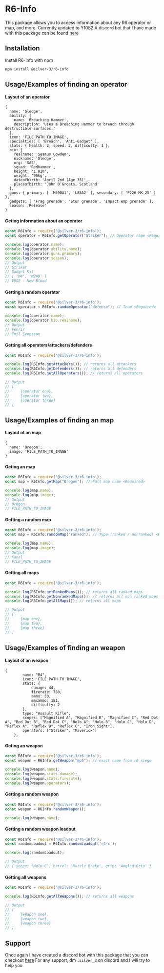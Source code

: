 
# R6-Info

This package allows you to access information about any R6 operator or map, and more. Currently updated to Y10S2
A discord bot that I have made with this package can be found [here](https://github.com/Silver-3/R6-operator)

## Installation

Install R6-Info with npm

```bash
npm install @silver-3/r6-info
```
    
## Usage/Examples of finding an operator

#### Layout of an operator
```batch
{
  name: 'Sledge',
  ability: {
    name: 'Breaching Hammer',
    description: 'Uses a Breaching Hammer to breach through destructible surfaces.'
  },
  icon: 'FILE_PATH_TO_IMAGE',
  specialties: [ 'Breach', 'Anti-Gadget' ],
  stats: { health: 2, speed: 2, difficulty: 1 },
  bio: {
    realname: 'Seamus Cowden',
    nickname: 'Sledge',
    org: 'SAS',
    squad: 'Redhammer',
    height: '1.92m',
    weight: '95kg',
    dateofbirth: 'April 2nd (Age 35)',
    placeofbirth: 'John O’Groats, Scotland'
  },
  guns: { primary: [ 'M590A1', 'L85A2' ], secondary: [ 'P226 MK 25' ] },
  gadgets: [ 'Frag grenade', 'Stun grenade', 'Impact emp grenade' ],
  season: 'Release'
}
```

#### Geting information about an operator
```javascript
const R6Info = require('@silver-3/r6-info');
const operator = R6Info.getOperator("Striker"); // Operator name <Required>

console.log(operator.name);
console.log(operator.ability.name);
console.log(operator.guns.primary);
console.log(operator.season);
// Output
// Striker
// Gadget Kit
// [ 'M4', 'M249' ]
// Y9S2 - New Blood
```

#### Getting a random operator
```javascript
const R6Info = require('@silver-3/r6-info');
const operator = R6Info.randomOperator("defense"); // Team <Required>

console.log(operator.name);
console.log(operator.bio.realname);
// Output
// Fenrir
// Emil Svensson
```

#### Getting all operators/attackers/defenders
```javascript
const R6Info = require('@silver-3/r6-info');

console.log(R6Info.getAttackers()); // returns all attackers
console.log(R6Info.getDefenders()); // returns all defenders
console.log(R6Info.getAllOperators()); // returns all operators

// Output
// [
//     {operator one},
//     {operator two},
//     {operator three}
// ]
```

## Usage/Examples of finding an map

#### Layout of an map
```batch
{
  name: 'Oregon',
  image: 'FILE_PATH_TO_IMAGE'
}
```

#### Geting an map
```javascript
const R6Info = require('@silver-3/r6-info');
const map = R6Info.getMap("Oregon"); // Full map name <Required>

console.log(map.name);
console.log(map.image);
// Output
// Oregon
// FILE_PATH_TO_IMAGE
```

#### Getting a random map
```javascript
const R6Info = require('@silver-3/r6-info');
const map = R6Info.randomMap("ranked"); // Type (ranked / nonranked) <Required>

console.log(map.name);
console.log(map.image);
// Output
// Kanal
// FILE_PATH_TO_IMAGE
```

#### Getting all maps
```javascript
const R6Info = require('@silver-3/r6-info');

console.log(R6Info.getRankedMaps()); // returns all ranked maps
console.log(R6Info.getNonrankedMaps()); // returns all non ranked maps
console.log(R6Info.getAllMaps()); // returns all maps

// Output
// [
//     {map one},
//     {map two},
//     {map three}
// ]
```

## Usage/Examples of finding an weapon

#### Layout of an weapon
```batch
{
        name: "M4",
        icon: 'FILE_PATH_TO_IMAGE',
        stats: {
            damage: 44,
            firerate: 750,
            ammo: 30,
            maxammo: 181,
            difficulty: 2
        },
        type: "Assault Rifle",
        scopes: ["Magnified A", "Magnified B", "Magnified C", "Red Dot A", "Red Dot B", "Red Dot C", "Holo A", "Holo B", "Holo C", "Holo D", "Reflex A", "Reflex B", "Reflex C", "Iron Sight"],
        operators: ["Striker", "Maverick"]
    },
```

#### Geting an weapon
```javascript
const R6Info = require('@silver-3/r6-info');
const weapon = R6Info.getWeapon("mp5"); // exact name from r6 siege

console.log(weapon.name);
console.log(weapon.stats.damage);
console.log(weapon.stats.firerate);
console.log(weapon.operators);
```

#### Getting a random weapon
```javascript
const R6Info = require('@silver-3/r6-info');
const weapon = R6Info.randomWeapon();

console.log(weapon.name);
```

#### Getting a random weapon loadout
```javascript
const R6Info = require('@silver-3/r6-info');
const randomLoadout = R6Info.randomLoadout('r4-c');

console.log(randomLoadout);

// Output
// { scope: 'Holo C', barrel: 'Muzzle Brake', grip: 'Angled Grip' }
```

#### Getting all weapons
```javascript
const R6Info = require('@silver-3/r6-info');

console.log(R6Info.getAllWeapons()); // returns all weapons

// Output
// [
//     {weapon one},
//     {weapon two},
//     {weapon three}
// ]
```

## Support

Once again I have created a discord bot with this package that you can checkout [here](https://github.com/Silver-3/R6-operator)
For any support, dm `.silver_3` on discord and I will try to help you